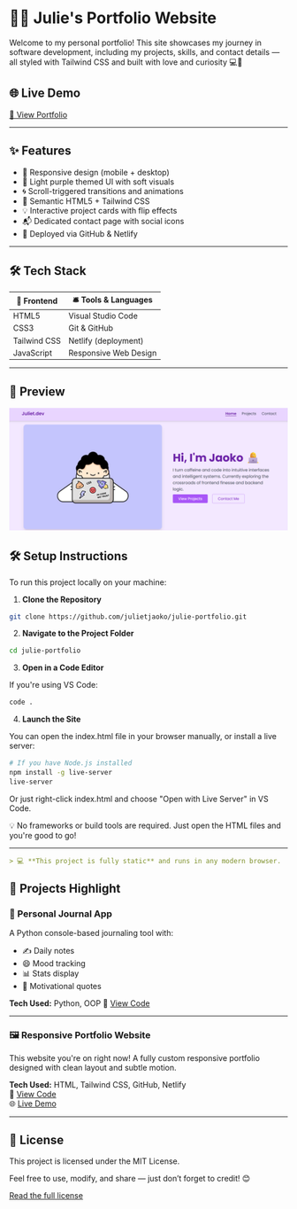 # 👩‍💻 Julie's Portfolio Website

Welcome to my personal portfolio! This site showcases my journey in software development, including my projects, skills, and contact details — all styled with Tailwind CSS and built with love and curiosity 💻💜

## 🌐 Live Demo  
[🔗 View Portfolio](https://juliet-portfolio.netlify.app/)

---

## ✨ Features
- 📱 Responsive design (mobile + desktop)
- 🎨 Light purple themed UI with soft visuals
- 🌀 Scroll-triggered transitions and animations
- 🎯 Semantic HTML5 + Tailwind CSS
- 💡 Interactive project cards with flip effects
- 📬 Dedicated contact page with social icons
- 🚀 Deployed via GitHub & Netlify

---

## 🛠 Tech Stack

| 🧰 Frontend     | 🛎️ Tools & Languages    |
|------------------|-------------------------|
| HTML5            | Visual Studio Code      |
| CSS3             | Git & GitHub            |
| Tailwind CSS     | Netlify (deployment)    |
| JavaScript       | Responsive Web Design   |

---
## 📸 Preview

![Homepage Screenshot](images/portfolio-website.png)


## 🛠 Setup Instructions

To run this project locally on your machine:

1. **Clone the Repository**

```bash
git clone https://github.com/julietjaoko/julie-portfolio.git
```

2. **Navigate to the Project Folder**

```bash
cd julie-portfolio
```
3. **Open in a Code Editor**

If you're using VS Code:

```bash
code .
```
4. **Launch the Site**

You can open the index.html file in your browser manually, or install a live server:

```bash
# If you have Node.js installed
npm install -g live-server
live-server
```
Or just right-click index.html and choose "Open with Live Server" in VS Code.

💡 No frameworks or build tools are required. Just open the HTML files and you're good to go!


---

```markdown
> 💻 **This project is fully static** and runs in any modern browser.
```

## 🧠 Projects Highlight

### 📓 Personal Journal App

A Python console-based journaling tool with:
- ✍️ Daily notes
- 😄 Mood tracking
- 📊 Stats display
- 💬 Motivational quotes

**Tech Used:** Python, OOP
🔗 [View Code](https://github.com/julietjaoko/personal-journal)

---

### 🖼️ Responsive Portfolio Website

This website you're on right now! A fully custom responsive portfolio designed with clean layout and subtle motion.

**Tech Used:** HTML, Tailwind CSS, GitHub, Netlify  
🔗 [View Code](https://github.com/julietjaoko/julie-portfolio)  
🌐 [Live Demo](https://juliet-portfolio.netlify.app/)

---



## 📜 License

This project is licensed under the MIT License.

Feel free to use, modify, and share — just don’t forget to credit! 😊

[Read the full license](LICENSE)
